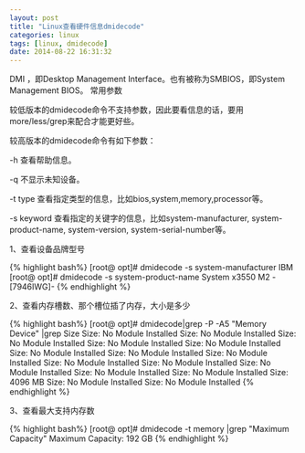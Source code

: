 ```yaml
---
layout: post
title: "Linux查看硬件信息dmidecode"
categories: linux
tags: [linux, dmidecode]
date: 2014-08-22 16:31:32
---
```


DMI ，即Desktop Management Interface。也有被称为SMBIOS，即System Management BIOS。
常用参数

较低版本的dmidecode命令不支持参数，因此要看信息的话，要用more/less/grep来配合才能更好些。

较高版本的dmidecode命令有如下参数：

-h 查看帮助信息。

-q  不显示未知设备。

-t type   查看指定类型的信息，比如bios,system,memory,processor等。

-s keyword   查看指定的关键字的信息，比如system-manufacturer, system-product-name, system-version, system-serial-number等。

1、查看设备品牌型号

 

{% highlight bash%}
    [root@ opt]# dmidecode -s system-manufacturer 
    IBM 
    [root@ opt]# dmidecode -s system-product-name 
    System x3550 M2 -[7946IWG]- 
{% endhighlight %}

 
2、查看内存槽数、那个槽位插了内存，大小是多少
 

{% highlight bash%}
    [root@ opt]# dmidecode|grep -P -A5 "Memory Device" |grep Size 
            Size: No Module Installed 
            Size: No Module Installed 
            Size: No Module Installed 
            Size: No Module Installed 
            Size: No Module Installed 
            Size: No Module Installed 
            Size: No Module Installed 
            Size: No Module Installed 
            Size: No Module Installed 
            Size: No Module Installed 
            Size: No Module Installed 
            Size: No Module Installed 
            Size: No Module Installed 
            Size: 4096 MB 
            Size: No Module Installed 
            Size: No Module Installed 
{% endhighlight %}

 
3、查看最大支持内存数

{% highlight bash%}
    [root@ opt]# dmidecode -t memory |grep "Maximum Capacity" 
            Maximum Capacity: 192 GB 
{% endhighlight %}
